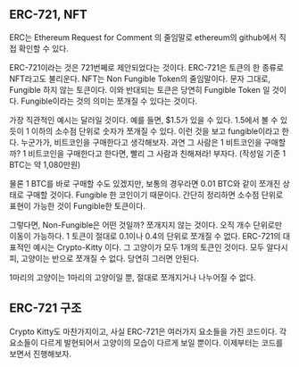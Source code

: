 ## ERC-721, NFT

ERC는 Ethereum Request for Comment 의 줄임말로 ethereum의 github에서 직접 확인할 수 있다. 

ERC-721이라는 것은 721번쩨로 제안되었다는 것이다. ERC-721은 토큰의 한 종류로 NFT라고도 불리운다. NFT는 Non Fungible Token의 줄임말이다. 문자 그대로, Fungible 하지 않는 토큰이다. 이와 반대되는 토큰은 당연히 Fungible Token 일 것이다. Fungible이라는 것의 의미는 쪼개질 수 있다는 것이다. 

가장 직관적인 예시는 달러일 것이다. 예를 들면, $1.5가 있을 수 있다. 1.5에서 볼 수 있듯이 1 이하의 소수점 단위로 숫자가 쪼개질 수 있다. 이런 것을 보고 fungible이라고 한다. 누군가가, 비트코인을 구매한다고 생각해보자. 과연 그 사람은 1 비트코인을 구매할까? 1 비트코인을 구매한다고 한다면, 빨리 그 사람과 친해져라! 부자다. (작성일 기준 1 BTC는 약 1,080만원)

물론 1 BTC를 바로 구매할 수도 있겠지만, 보통의 경우라면 0.01 BTC와 같이 쪼개진 상태로 구매할 것이다. Fungible 한 코인이기 때문이다. 간단히 정리하면 소수점 단위로 표현이 가능한 것이 Fungible한 토큰이다. 

그렇다면, Non-Fungible은 어떤 것일까? 쪼개지지 않는 것이다. 오직 개수 단위로만 이동이 가능하다. 1 토큰이 절대로 0.1이나 0.4의 단위로 쪼개질 수 없다. ERC-721의 대표적인 예시는 Crypto-Kitty 이다. 그 고양이가 모두 1개의 토큰인 것이다. 모두 알다시피, 고양이는 반으로 쪼개질 수 없다. 당연히 그러면 안된다. 

1마리의 고양이는 1마리의 고양이일 뿐, 절대로 쪼개지거나 나누어질 수 없다. 

## ERC-721 구조 

Crypto Kitty도 마찬가지이고, 사실 ERC-721은 여러가지 요소들을 가진 코드이다. 각 요소들이 다르게 발현되어서 고양이의 모습이 다르게 보일 뿐이다. 이제부터는 코드를 보면서 진행해보자. 

